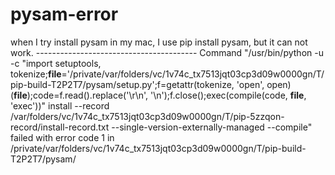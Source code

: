 # pysam-error
when I try install pysam in my mac, I use pip install pysam, but it can not work. 
    ----------------------------------------
Command "/usr/bin/python -u -c "import setuptools, tokenize;__file__='/private/var/folders/vc/1v74c_tx7513jqt03cp3d09w0000gn/T/pip-build-T2P2T7/pysam/setup.py';f=getattr(tokenize, 'open', open)(__file__);code=f.read().replace('\r\n', '\n');f.close();exec(compile(code, __file__, 'exec'))" install --record /var/folders/vc/1v74c_tx7513jqt03cp3d09w0000gn/T/pip-5zzqon-record/install-record.txt --single-version-externally-managed --compile" failed with error code 1 in /private/var/folders/vc/1v74c_tx7513jqt03cp3d09w0000gn/T/pip-build-T2P2T7/pysam/
